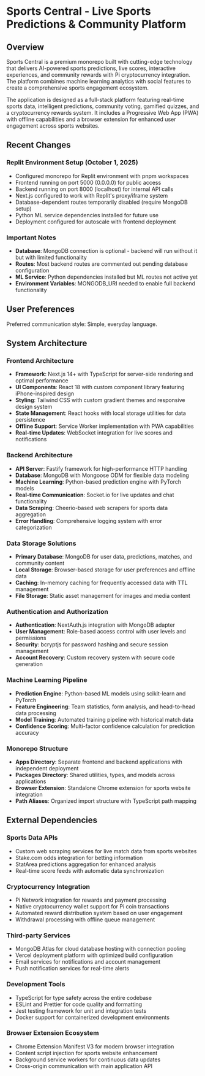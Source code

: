 # Sports Central - Live Sports Predictions & Community Platform

## Overview

Sports Central is a premium monorepo built with cutting-edge technology that delivers AI-powered sports predictions, live scores, interactive experiences, and community rewards with Pi cryptocurrency integration. The platform combines machine learning analytics with social features to create a comprehensive sports engagement ecosystem.

The application is designed as a full-stack platform featuring real-time sports data, intelligent predictions, community voting, gamified quizzes, and a cryptocurrency rewards system. It includes a Progressive Web App (PWA) with offline capabilities and a browser extension for enhanced user engagement across sports websites.

## Recent Changes

### Replit Environment Setup (October 1, 2025)
- Configured monorepo for Replit environment with pnpm workspaces
- Frontend running on port 5000 (0.0.0.0) for public access
- Backend running on port 8000 (localhost) for internal API calls
- Next.js configured to work with Replit's proxy/iframe system
- Database-dependent routes temporarily disabled (require MongoDB setup)
- Python ML service dependencies installed for future use
- Deployment configured for autoscale with frontend deployment

### Important Notes
- **Database**: MongoDB connection is optional - backend will run without it but with limited functionality
- **Routes**: Most backend routes are commented out pending database configuration
- **ML Service**: Python dependencies installed but ML routes not active yet
- **Environment Variables**: MONGODB_URI needed to enable full backend functionality

## User Preferences

Preferred communication style: Simple, everyday language.

## System Architecture

### Frontend Architecture
- **Framework**: Next.js 14+ with TypeScript for server-side rendering and optimal performance
- **UI Components**: React 18 with custom component library featuring iPhone-inspired design
- **Styling**: Tailwind CSS with custom gradient themes and responsive design system
- **State Management**: React hooks with local storage utilities for data persistence
- **Offline Support**: Service Worker implementation with PWA capabilities
- **Real-time Updates**: WebSocket integration for live scores and notifications

### Backend Architecture
- **API Server**: Fastify framework for high-performance HTTP handling
- **Database**: MongoDB with Mongoose ODM for flexible data modeling
- **Machine Learning**: Python-based prediction engine with PyTorch models
- **Real-time Communication**: Socket.io for live updates and chat functionality
- **Data Scraping**: Cheerio-based web scrapers for sports data aggregation
- **Error Handling**: Comprehensive logging system with error categorization

### Data Storage Solutions
- **Primary Database**: MongoDB for user data, predictions, matches, and community content
- **Local Storage**: Browser-based storage for user preferences and offline data
- **Caching**: In-memory caching for frequently accessed data with TTL management
- **File Storage**: Static asset management for images and media content

### Authentication and Authorization
- **Authentication**: NextAuth.js integration with MongoDB adapter
- **User Management**: Role-based access control with user levels and permissions
- **Security**: bcryptjs for password hashing and secure session management
- **Account Recovery**: Custom recovery system with secure code generation

### Machine Learning Pipeline
- **Prediction Engine**: Python-based ML models using scikit-learn and PyTorch
- **Feature Engineering**: Team statistics, form analysis, and head-to-head data processing
- **Model Training**: Automated training pipeline with historical match data
- **Confidence Scoring**: Multi-factor confidence calculation for prediction accuracy

### Monorepo Structure
- **Apps Directory**: Separate frontend and backend applications with independent deployment
- **Packages Directory**: Shared utilities, types, and models across applications
- **Browser Extension**: Standalone Chrome extension for sports website integration
- **Path Aliases**: Organized import structure with TypeScript path mapping

## External Dependencies

### Sports Data APIs
- Custom web scraping services for live match data from sports websites
- Stake.com odds integration for betting information
- StatArea predictions aggregation for enhanced analysis
- Real-time score feeds with automatic data synchronization

### Cryptocurrency Integration
- Pi Network integration for rewards and payment processing
- Native cryptocurrency wallet support for Pi coin transactions
- Automated reward distribution system based on user engagement
- Withdrawal processing with offline queue management

### Third-party Services
- MongoDB Atlas for cloud database hosting with connection pooling
- Vercel deployment platform with optimized build configuration
- Email services for notifications and account management
- Push notification services for real-time alerts

### Development Tools
- TypeScript for type safety across the entire codebase
- ESLint and Prettier for code quality and formatting
- Jest testing framework for unit and integration tests
- Docker support for containerized development environments

### Browser Extension Ecosystem
- Chrome Extension Manifest V3 for modern browser integration
- Content script injection for sports website enhancement
- Background service workers for continuous data updates
- Cross-origin communication with main application API